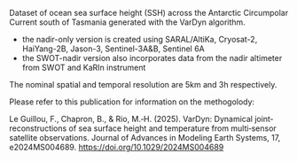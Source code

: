 Dataset of ocean sea surface height (SSH) across the Antarctic Circumpolar Current south of Tasmania generated with the VarDyn algorithm.
- the nadir-only version is created using SARAL/AltiKa, Cryosat-2, HaiYang-2B, Jason-3, Sentinel-3A&B, Sentinel 6A
- the SWOT-nadir version also incorporates data from the nadir altimeter from SWOT and KaRIn instrument

The nominal spatial and temporal resolution are 5km and 3h respectively.

Please refer to this publication for information on the methogolody: 

Le Guillou, F., Chapron, B., & Rio, M.‐H. (2025). VarDyn: Dynamical joint‐reconstructions of sea surface height and temperature from multi‐sensor satellite observations. Journal of Advances in Modeling Earth Systems, 17, e2024MS004689. https://doi.org/10.1029/2024MS004689
